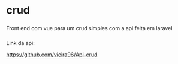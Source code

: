 # crud
###
Front end com vue para um crud simples com a api feita em laravel
###
Link da api:

https://github.com/vieira96/Api-crud